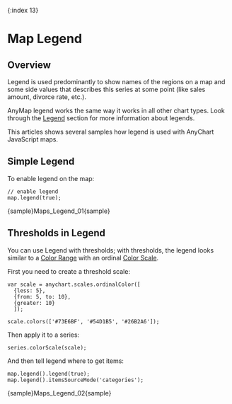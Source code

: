 {:index 13}
# Map Legend

## Overview

Legend is used predominantly to show names of the regions on a map and some side values that describes this series at some point (like sales amount, divorce rate, etc.). 

AnyMap legend works the same way it works in all other chart types. Look through the [Legend](../Common_Settings/Legend/Overview) section for more information about legends.

This articles shows several samples how legend is used with AnyChart JavaScript maps.

## Simple Legend

To enable legend on the map:

```
// enable legend
map.legend(true);
```

{sample}Maps\_Legend\_01{sample}

## Thresholds in Legend

You can use Legend with thresholds; with thresholds, the legend looks similar to a [Color Range](ColorRange) with an ordinal [Color Scale](Scales). 

First you need to create a threshold scale:

```
var scale = anychart.scales.ordinalColor([
  {less: 5},
  {from: 5, to: 10},
  {greater: 10}
  ]);
  
scale.colors(['#73E6BF', '#54D1B5', '#26B2A6']);
```

Then apply it to a series:

```
series.colorScale(scale);  
```

And then tell legend where to get items:

```
map.legend().legend(true);
map.legend().itemsSourceMode('categories');
```

{sample}Maps\_Legend\_02{sample}